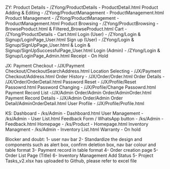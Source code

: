 ZY:
Product Details - /ZYong/ProductDetails - ProductDetail.html
Product Adding & Editing - /ZYong/ProductManagement - ProductManagement.html
Product Management - /ZYong/ProductManagement - ProductManagement.html
Product Browsing - /ZYong/ProductBrowsing - BrowseProduct.html & Filtered_BrowseProduct.html
Cart - /ZYong/ProductDetails - Cart.html
Login (User) - /ZYong/Login & Signup/LoginPage_User.html
Sign up (User) - /ZYong/Login & Signup/SignUpPage_User.html & Login & Signup/SignUpSuccessfulPage_User.html
Login (Admin) - /ZYong/Login & Signup/LoginPage_Admin.html
Receipt - On Hold

JX:
Payment Checkout - /JX/Payment Checkout/CheckoutSearchAddress.html
Location Selecting - /JX/Payment Checkout/Address.html
Order History - /JX/Order/Order.html
Order Details - /JX/Order/OrderDetail.html
Password Reset - /JX/Profile/Reset Passowrd.html
Password Changing - /JX/Profile/Change Passowrd.html
Payment Record List -/JX/Admin Order/Admin Order/AdminOrder.html
Payment Record Details - /JX/Admin Order/Admin Order Detail/AdminOrderDetail.html
User Profile - /JX/Profile/Profile.html

KS:
Dashboard - /ks/Admin - Dashboard.html
User Management - /ks/Admin - User List.html
Feedback Form / WhatsApp button - /ks/Admin - Feedback.html
Homepage - /ks/Product - Homepage.html
Inventory Managment - /ks/Admin - Inventory List.html
Warranty - On hold

Blocker and doubt:
1- user nav bar
2- Standardize the design and components such as alert box, confirm deletion box, nav bar colour and table format
3- Payment record in table format
4- Order creation page
5- Order List Page (Title)
6- Inventory Management Add Status
5- Project Tasks_v2.xlsx has uploaded to Github, please refer to excel file